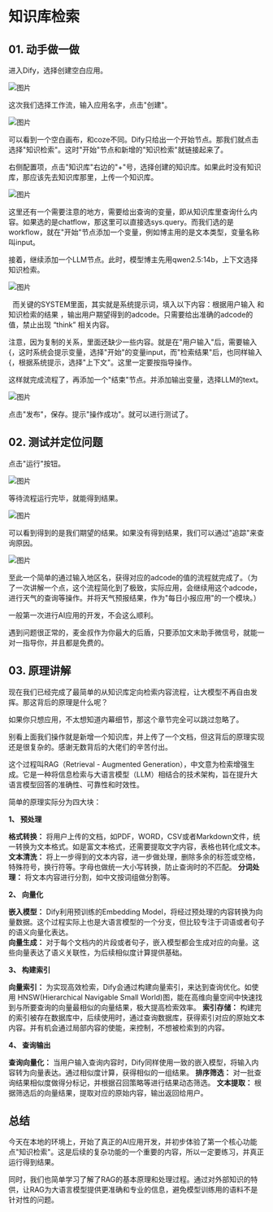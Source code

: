 # 知识库检索
## **01.** 动手做一做

进入Dify，选择创建空白应用。

![图片](_assets/773a8409987c7deb906b1f1a4491a70f_MD5.webp)

这次我们选择工作流，输入应用名字，点击"创建"。

![图片](_assets/c775daf746a2a92763621541b8427938_MD5.webp)

可以看到一个空白画布，和coze不同。Dify只给出一个开始节点。那我们就点击选择"知识检索"。这时"开始"节点和新增的"知识检索"就链接起来了。

右侧配置项，点击"知识库"右边的"+"号，选择创建的知识库。如果此时没有知识库，那应该先去知识库那里，上传一个知识库。

![图片](_assets/0830be70561b45bcfca5314ba052aee9_MD5.webp)

这里还有一个需要注意的地方，需要给出查询的变量，即从知识库里查询什么内容。如果选的是chatflow，那这里可以直接选sys.query。而我们选的是workflow，就在"开始"节点添加一个变量，例如博主用的是文本类型，变量名称叫input。

接着，继续添加一个LLM节点。此时，模型博主先用qwen2.5:14b，上下文选择知识检索。

![图片](_assets/e355a8807d65f05eb96a3332fe55a8a1_MD5.webp)

  而关键的SYSTEM里面，其实就是系统提示词，填入以下内容：根据用户输入 和知识检索的结果 ，输出用户期望得到的adcode。只需要给出准确的adcode的值，禁止出现 “think” 相关内容。

注意，因为复制的关系，里面还缺少一些内容。就是在"用户输入"后，需要输入{，这时系统会提示变量，选择"开始"的变量input，而"检索结果"后，也同样输入{，根据系统提示，选择"上下文"。这里一定要按指导操作。

这样就完成流程了，再添加一个"结束"节点。并添加输出变量，选择LLM的text。

![图片](_assets/1d894e5334e322533da6fb882a034ee2_MD5.webp)

点击"发布"，保存。提示"操作成功"。就可以进行测试了。

## **02.** 测试并定位问题

点击"运行"按钮。

![图片](_assets/0ba9b4ba261eb734104b7b16bbfc31c4_MD5.webp)

等待流程运行完毕，就能得到结果。

![图片](_assets/d221ce0f64522226156fa42242c807a2_MD5.webp)

可以看到得到的是我们期望的结果。如果没有得到结果，我们可以通过"追踪"来查询原因。

![图片](_assets/30a19cefbf5000c29c672f9af5b8ad32_MD5.webp)

至此一个简单的通过输入地区名，获得对应的adcode的值的流程就完成了。（为了一次讲解一个点，这个流程简化到了极致，实际应用，会继续用这个adcode，进行天气的查询等操作。并将天气预报结果，作为"每日小报应用"的一个模块。）

一般第一次进行AI应用的开发，不会这么顺利。

 遇到问题很正常的，麦金叔作为你最大的后盾，只要添加文末助手微信号，就能一对一指导你，并且都是免费的。
  

## **03.** 原理讲解

现在我们已经完成了最简单的从知识库定向检索内容流程，让大模型不再自由发挥。那这背后的原理是什么呢？

如果你只想应用，不太想知道内幕细节，那这个章节完全可以跳过忽略了。

别看上面我们操作就是新增一个知识库，并上传了一个文档，但这背后的原理实现还是很复杂的。感谢无数背后的大佬们的辛苦付出。

这个过程叫RAG（Retrieval - Augmented Generation），中文意为检索增强生成。它是一种将信息检索与大语言模型（LLM）相结合的技术架构，旨在提升大语言模型回答的准确性、可靠性和时效性。
  

简单的原理实际分为四大块：

**1、 预处理**

**格式转换：** 将用户上传的文档，如PDF，WORD，CSV或者Markdown文件，统一转换为文本格式。如是富文本格式，还需要提取文字内容，表格也转化成文本。
**文本清洗：** 将上一步得到的文本内容，进一步做处理，删除多余的标签或空格，特殊符号，换行符等。字母也做统一大小写转换，防止查询时的不匹配。
**分词处理：** 将文本内容进行分割，如中文按词组做分割等。

**2、 向量化**

**嵌入模型：** Dify利用预训练的Embedding Model，将经过预处理的内容转换为向量数据。这个过程实际上也是大语言模型的一个分支，但比较专注于词语或者句子的语义向量化表达。  
**向量生成：** 对于每个文档内的片段或者句子，嵌入模型都会生成对应的向量。这些向量表达了语义关联性，为后续相似度计算提供基础。

**3、 构建索引**

**向量索引：** 为实现高效检索，Dify会通过构建向量索引，来达到查询优化。如使用 HNSW(Hierarchical Navigable Small World)图，能在高维向量空间中快速找到与所要查询的向量最相似的向量结果，极大提高检索效率。
**索引存储：** 构建完的索引被存在数据库中，后续使用时，通过查询数据库，获得索引对应的原始文本内容。并有机会通过局部内容的使能，来控制，不想被检索到的内容。

**4、 查询输出**

**查询向量化：** 当用户输入查询内容时，Dify同样使用一致的嵌入模型，将输入内容转为向量表达。通过相似度计算，获得相似的一组结果。
**排序筛选：** 对一批查询结果相似度做得分标记，并根据召回策略等进行结果动态筛选。
**文本提取：** 根据筛选后的向量结果，提取对应的原始内容，输出返回给用户。

## **总结**

今天在本地的环境上，开始了真正的AI应用开发，并初步体验了第一个核心功能点"知识检索"。这是后续的复杂功能的一个重要的内容，所以一定要练习，并真正运行得到结果。

同时，我们也简单学习了解了RAG的基本原理和处理过程。通过对外部知识的特供，让RAG为大语言模型提供更准确和专业的信息，避免模型训练用的语料不是针对性的问题。